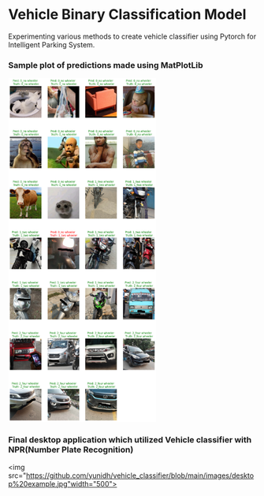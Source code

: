 # Vehicle Binary Classification Model 
Experimenting various methods to create vehicle classifier using Pytorch for Intelligent Parking System.

### Sample plot of predictions made using MatPlotLib</i></figcaption>
<img src="https://github.com/yunidh/vehicle_classifier/blob/main/images/result.png" width="300">

<br/>

### Final desktop application which utilized Vehicle classifier with NPR(Number Plate Recognition)
<img src="https://github.com/yunidh/vehicle_classifier/blob/main/images/desktop%20example.jpg"width="500">
  
